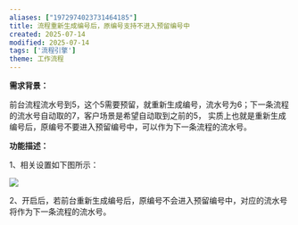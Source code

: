```yaml
---
aliases: ["1972974023731464185"]
title: 流程重新生成编号后，原编号支持不进入预留编号中
created: 2025-07-14
modified: 2025-07-14
tags: ['流程引擎']
theme: 工作流程
---
```


**需求背景：**

前台流程流水号到5，这个5需要预留，就重新生成编号，流水号为6；下一条流程的流水号自动取的7，客户场景是希望自动取到之前的5， 实质上也就是重新生成编号后，原编号不要进入预留编号中，可以作为下一条流程的流水号。

**功能描述：**

1、相关设置如下图所示：

![](137a2c2920fb89d2d69f31434749f4f7.jpg)

2、开启后，若前台重新生成编号后，原编号不会进入预留编号中，对应的流水号将作为下一条流程的流水号。